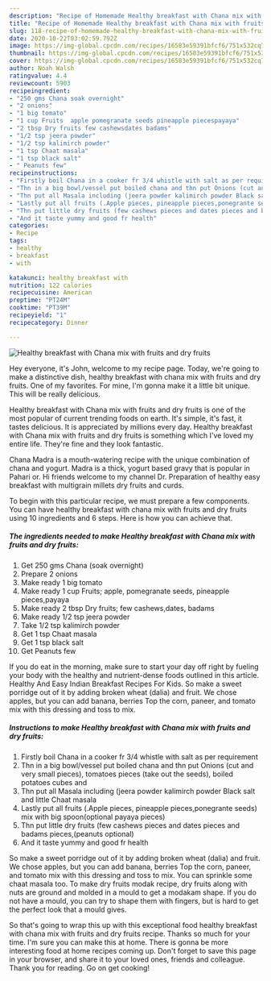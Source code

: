 ```yaml
---
description: "Recipe of Homemade Healthy breakfast with Chana mix with fruits and dry fruits"
title: "Recipe of Homemade Healthy breakfast with Chana mix with fruits and dry fruits"
slug: 118-recipe-of-homemade-healthy-breakfast-with-chana-mix-with-fruits-and-dry-fruits
date: 2020-10-22T03:02:59.792Z
image: https://img-global.cpcdn.com/recipes/16583e59391bfcf6/751x532cq70/healthy-breakfast-with-chana-mix-with-fruits-and-dry-fruits-recipe-main-photo.jpg
thumbnail: https://img-global.cpcdn.com/recipes/16583e59391bfcf6/751x532cq70/healthy-breakfast-with-chana-mix-with-fruits-and-dry-fruits-recipe-main-photo.jpg
cover: https://img-global.cpcdn.com/recipes/16583e59391bfcf6/751x532cq70/healthy-breakfast-with-chana-mix-with-fruits-and-dry-fruits-recipe-main-photo.jpg
author: Noah Walsh
ratingvalue: 4.4
reviewcount: 5903
recipeingredient:
- "250 gms Chana soak overnight"
- "2 onions"
- "1 big tomato"
- "1 cup Fruits  apple pomegranate seeds pineapple piecespayaya"
- "2 tbsp Dry fruits few cashewsdates badams"
- "1/2 tsp jeera powder"
- "1/2 tsp kalimirch powder"
- "1 tsp Chaat masala"
- "1 tsp black salt"
- " Peanuts few"
recipeinstructions:
- "Firstly boil Chana in a cooker fr 3/4 whistle with salt as per requirement"
- "Thn in a big bowl/vessel put boiled chana and thn put Onions (cut and very small pieces), tomatoes pieces (take out the seeds), boiled potatoes cubes and"
- "Thn put all Masala including (jeera powder kalimirch powder Black salt and little Chaat masala"
- "Lastly put all fruits (.Apple pieces, pineapple pieces,ponegrante seeds) mix with big spoon(optional payaya pieces​)"
- "Thn put little dry fruits (few cashews pieces and dates pieces and badams pieces,(peanuts optional)"
- "And it taste yummy and good fr health"
categories:
- Recipe
tags:
- healthy
- breakfast
- with

katakunci: healthy breakfast with 
nutrition: 122 calories
recipecuisine: American
preptime: "PT24M"
cooktime: "PT39M"
recipeyield: "1"
recipecategory: Dinner

---
```



![Healthy breakfast with Chana mix with fruits and dry fruits](https://img-global.cpcdn.com/recipes/16583e59391bfcf6/751x532cq70/healthy-breakfast-with-chana-mix-with-fruits-and-dry-fruits-recipe-main-photo.jpg)

Hey everyone, it's John, welcome to my recipe page. Today, we're going to make a distinctive dish, healthy breakfast with chana mix with fruits and dry fruits. One of my favorites. For mine, I'm gonna make it a little bit unique. This will be really delicious.

Healthy breakfast with Chana mix with fruits and dry fruits is one of the most popular of current trending foods on earth. It's simple, it's fast, it tastes delicious. It is appreciated by millions every day. Healthy breakfast with Chana mix with fruits and dry fruits is something which I've loved my entire life. They're fine and they look fantastic.

Chana Madra is a mouth-watering recipe with the unique combination of chana and yogurt. Madra is a thick, yogurt based gravy that is popular in Pahari or. Hi friends welcome to my channel Dr. Preparation of healthy easy breakfast with multigrain millets dry fruits and curds.


To begin with this particular recipe, we must prepare a few components. You can have healthy breakfast with chana mix with fruits and dry fruits using 10 ingredients and 6 steps. Here is how you can achieve that.

<!--inarticleads1-->

##### The ingredients needed to make Healthy breakfast with Chana mix with fruits and dry fruits:

1. Get 250 gms Chana (soak overnight)
1. Prepare 2 onions
1. Make ready 1 big tomato
1. Make ready 1 cup Fruits;  apple, pomegranate seeds, pineapple pieces,payaya
1. Make ready 2 tbsp Dry fruits; few cashews,dates, badams
1. Make ready 1/2 tsp jeera powder
1. Take 1/2 tsp kalimirch powder
1. Get 1 tsp Chaat masala
1. Get 1 tsp black salt
1. Get  Peanuts few


If you do eat in the morning, make sure to start your day off right by fueling your body with the healthy and nutrient-dense foods outlined in this article. Healthy And Easy Indian Breakfast Recipes For Kids. So make a sweet porridge out of it by adding broken wheat (dalia) and fruit. We chose apples, but you can add banana, berries Top the corn, paneer, and tomato mix with this dressing and toss to mix. 

<!--inarticleads2-->

##### Instructions to make Healthy breakfast with Chana mix with fruits and dry fruits:

1. Firstly boil Chana in a cooker fr 3/4 whistle with salt as per requirement
1. Thn in a big bowl/vessel put boiled chana and thn put Onions (cut and very small pieces), tomatoes pieces (take out the seeds), boiled potatoes cubes and
1. Thn put all Masala including (jeera powder kalimirch powder Black salt and little Chaat masala
1. Lastly put all fruits (.Apple pieces, pineapple pieces,ponegrante seeds) mix with big spoon(optional payaya pieces​)
1. Thn put little dry fruits (few cashews pieces and dates pieces and badams pieces,(peanuts optional)
1. And it taste yummy and good fr health


So make a sweet porridge out of it by adding broken wheat (dalia) and fruit. We chose apples, but you can add banana, berries Top the corn, paneer, and tomato mix with this dressing and toss to mix. You can sprinkle some chaat masala too. To make dry fruits modak recipe, dry fruits along with nuts are ground and molded in a mould to get a modakam shape. If you do not have a mould, you can try to shape them with fingers, but is hard to get the perfect look that a mould gives. 

So that's going to wrap this up with this exceptional food healthy breakfast with chana mix with fruits and dry fruits recipe. Thanks so much for your time. I'm sure you can make this at home. There is gonna be more interesting food at home recipes coming up. Don't forget to save this page in your browser, and share it to your loved ones, friends and colleague. Thank you for reading. Go on get cooking!
